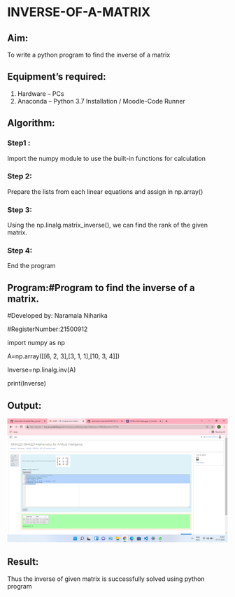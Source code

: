 # INVERSE-OF-A-MATRIX
## Aim:
To write a python program to find the inverse of a matrix
## Equipment’s required:
1. 	Hardware – PCs
2. 	Anaconda – Python 3.7 Installation / Moodle-Code Runner
## Algorithm:
### Step1 : 
Import the numpy module to use the built-in functions for calculation
### Step 2: 
Prepare the lists from each linear equations and assign in np.array()
### Step 3: 
Using the np.linalg.matrix_inverse(), we can find the rank of the given matrix.
### Step 4: 
End the program
## Program:#Program to find the inverse of a matrix.
#Developed by: Naramala Niharika

#RegisterNumber:21500912

import numpy as np

A=np.array([[6, 2, 3],[3, 1, 1],[10, 3, 4]])

Inverse=np.linalg.inv(A)

print(Inverse)

## Output:
![output](https://github.com/naramala-niharika/INVERSE-OF-A-MATRIX/blob/main/Screenshot%20(16).png?raw=true)

## Result:
Thus the inverse of given matrix is successfully solved using python program

